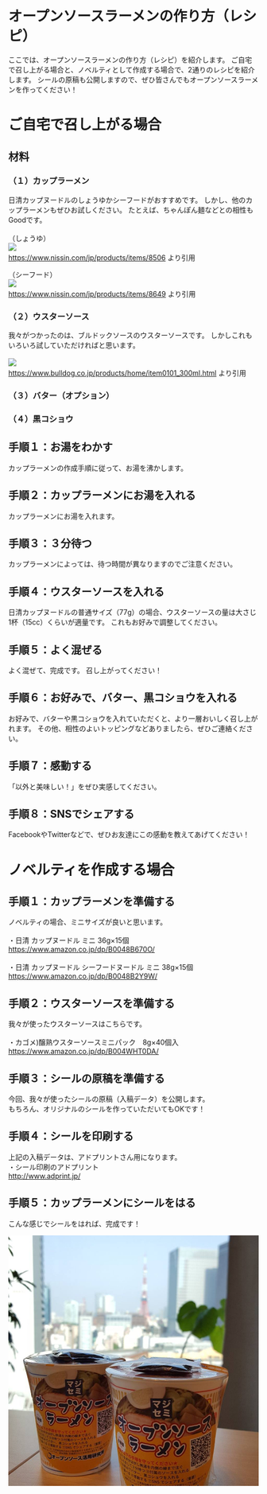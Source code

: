 # オープンソースラーメンの作り方（レシピ）
ここでは、オープンソースラーメンの作り方（レシピ）を紹介します。
ご自宅で召し上がる場合と、ノベルティとして作成する場合で、2通りのレシピを紹介します。
シールの原稿も公開しますので、ぜひ皆さんでもオープンソースラーメンを作ってください！

# ご自宅で召し上がる場合
## 材料
### （１）カップラーメン
日清カップヌードルのしょうゆかシーフードがおすすめです。
しかし、他のカップラーメンもぜひお試しください。
たとえば、ちゃんぽん麺などとの相性もGoodです。
<br>
<br>
（しょうゆ）<br>
[![](https://cdn.nissin.com/image?id=8506&s=200)](https://www.nissin.com/jp/products/items/8506)<br>
  https://www.nissin.com/jp/products/items/8506 より引用

（シーフード）<br>
[![](https://cdn.nissin.com/image?id=8649&s=200)](https://www.nissin.com/jp/products/items/8649)<br>
https://www.nissin.com/jp/products/items/8649 より引用

### （２）ウスターソース
我々がつかったのは、ブルドックソースのウスターソースです。
しかしこれもいろいろ試していただければと思います。
<br>
<br>
![](https://www.bulldog.co.jp/common/upload/product/20170124164122_1485243682608.jpg)<br>
https://www.bulldog.co.jp/products/home/item0101_300ml.html より引用

### （３）バター（オプション）
### （４）黒コショウ

## 手順１：お湯をわかす
カップラーメンの作成手順に従って、お湯を沸かします。

## 手順２：カップラーメンにお湯を入れる
カップラーメンにお湯を入れます。

## 手順３：３分待つ
カップラーメンによっては、待つ時間が異なりますのでご注意ください。

## 手順４：ウスターソースを入れる
日清カップヌードルの普通サイズ（77g）の場合、ウスターソースの量は大さじ1杯（15cc）くらいが適量です。
これもお好みで調整してください。

## 手順５：よく混ぜる
よく混ぜて、完成です。
召し上がってください！

## 手順６：お好みで、バター、黒コショウを入れる
お好みで、バターや黒コショウを入れていただくと、より一層おいしく召し上がれます。
その他、相性のよいトッピングなどありましたら、ぜひご連絡ください。

## 手順７：感動する
「以外と美味しい！」をぜひ実感してください。

## 手順８：SNSでシェアする
FacebookやTwitterなどで、ぜひお友達にこの感動を教えてあげてください！

# ノベルティを作成する場合
## 手順１：カップラーメンを準備する
ノベルティの場合、ミニサイズが良いと思います。
<br>
<br>
・日清 カップヌードル ミニ 36g×15個<br>
https://www.amazon.co.jp/dp/B0048B670O/<br>
<br>
・日清 カップヌードル シーフードヌードル ミニ 38g×15個<br>
https://www.amazon.co.jp/dp/B0048B2Y9W/<br>


## 手順２：ウスターソースを準備する
我々が使ったウスターソースはこちらです。
<br>
<br>
・カゴメ)醸熟ウスターソースミニパック　8g×40個入<br>
https://www.amazon.co.jp/dp/B004WHT0DA/<br>

## 手順３：シールの原稿を準備する
今回、我々が使ったシールの原稿（入稿データ）を公開します。<br>
もちろん、オリジナルのシールを作っていただいてもOKです！

## 手順４：シールを印刷する
上記の入稿データは、アドプリントさん用になります。<br>
・シール印刷のアドプリント<br>
http://www.adprint.jp/<br>

## 手順５：カップラーメンにシールをはる
こんな感じでシールをはれば、完成です！<br>

![](https://raw.githubusercontent.com/OSSLabo/opensource-ramen/master/image/oss-ramen.jpg)

